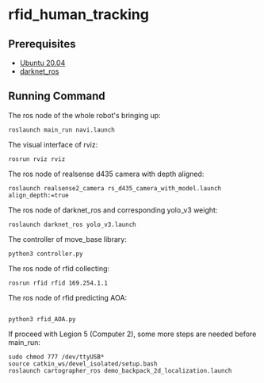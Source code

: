 # rfid_human_tracking

## Prerequisites
- [Ubuntu 20.04](https://github.com)
- [darknet_ros](https://github.com/leggedrobotics/darknet_ros)



## Running Command
The ros node of the whole robot's bringing up:
```Cmd
roslaunch main_run navi.launch
```

The visual interface of rviz:
```Cmd
rosrun rviz rviz
```

The ros node of realsense d435 camera with depth aligned:
```Cmd
roslaunch realsense2_camera rs_d435_camera_with_model.launch align_depth:=true
```

The ros node of darknet_ros and corresponding yolo_v3 weight:
```Cmd
roslaunch darknet_ros yolo_v3.launch
```

The controller of move_base library:
```Cmd
python3 controller.py
```

The ros node of rfid collecting:
```Cmd
rosrun rfid rfid 169.254.1.1
```

The ros node of rfid predicting AOA:
```Cmd

python3 rfid_AOA.py
```

If proceed with Legion 5 (Computer 2), some more steps are needed before main_run:
```Cmd
sudo chmod 777 /dev/ttyUSB*
source catkin_ws/devel_isolated/setup.bash
roslaunch cartographer_ros demo_backpack_2d_localization.launch
```
